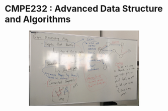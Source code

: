 # CMPE232 : Advanced Data Structure and Algorithms

<p align="center">
  <img src="Lecture3.JPG" width="350"/>
</p>


